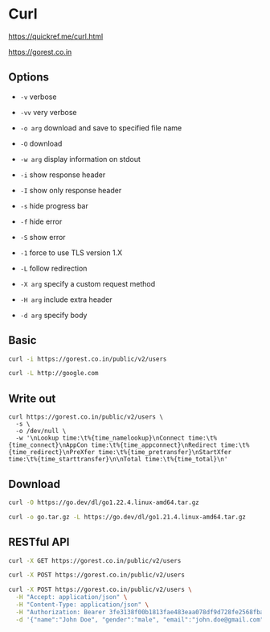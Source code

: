# Curl

https://quickref.me/curl.html

https://gorest.co.in

## Options

* `-v` verbose
* `-vv` very verbose

* `-o arg` download and save to specified file name
* `-O` download
* `-w arg` display information on stdout

* `-i` show response header
* `-I` show only response header
* `-s` hide progress bar
* `-f` hide error
* `-S` show error

* `-1` force to use TLS version 1.X
* `-L` follow redirection

* `-X arg` specify a custom request method
* `-H arg` include extra header
* `-d arg` specify body


## Basic

```sh
curl -i https://gorest.co.in/public/v2/users
```

```sh
curl -L http://google.com
```

## Write out

```
curl https://gorest.co.in/public/v2/users \
  -s \
  -o /dev/null \
  -w '\nLookup time:\t%{time_namelookup}\nConnect time:\t%{time_connect}\nAppCon time:\t%{time_appconnect}\nRedirect time:\t%{time_redirect}\nPreXfer time:\t%{time_pretransfer}\nStartXfer time:\t%{time_starttransfer}\n\nTotal time:\t%{time_total}\n'
```

## Download

```sh
curl -O https://go.dev/dl/go1.22.4.linux-amd64.tar.gz
```

```sh
curl -o go.tar.gz -L https://go.dev/dl/go1.21.4.linux-amd64.tar.gz
```

## RESTful API

```sh
curl -X GET https://gorest.co.in/public/v2/users
```

```sh
curl -X POST https://gorest.co.in/public/v2/users
```

```sh
curl -X POST https://gorest.co.in/public/v2/users \
  -H "Accept: application/json" \
  -H "Content-Type: application/json" \
  -H "Authorization: Bearer 3fe3138f00b1813fae483eaa078df9d728fe2568fbab0ff0cee0d819e6b6e2e6" \
  -d '{"name":"John Doe", "gender":"male", "email":"john.doe@gmail.com", "status":"active"}'
```
